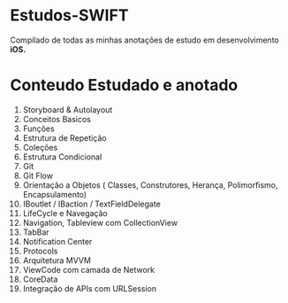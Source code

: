 # Estudos-SWIFT

Compilado de todas as minhas anotações de estudo em desenvolvimento **iOS.**

# Conteudo Estudado e anotado

1. Storyboard & Autolayout
2. Conceitos Basicos
3. Funções
4. Estrutura de Repetição
5. Coleções
6. Estrutura Condicional
7. Git
8. Git Flow
8. Orientação a Objetos ( Classes, Construtores, Herança, Polimorfismo, Encapsulamento)
9. IBoutlet / IBaction / TextFieldDelegate
10. LifeCycle e Navegação
11. Navigation, Tableview com CollectionView
12. TabBar
13. Notification Center
14. Protocols
15. Arquitetura MVVM
16. ViewCode com camada de Network
17. CoreData
18. Integração de APIs com URLSession


